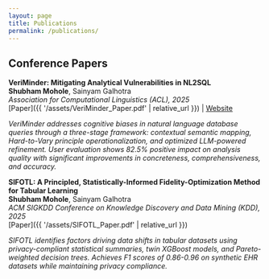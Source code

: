 ```yaml
---
layout: page
title: Publications
permalink: /publications/
---
```


## Conference Papers

**VeriMinder: Mitigating Analytical Vulnerabilities in NL2SQL**  
**Shubham Mohole**, Sainyam Galhotra  
*Association for Computational Linguistics (ACL), 2025*  
[Paper]({{ '/assets/VeriMinder_Paper.pdf' | relative_url }}) | [Website](https://veriminder.ai)

*VeriMinder addresses cognitive biases in natural language database queries through a three-stage framework: contextual semantic mapping, Hard-to-Vary principle operationalization, and optimized LLM-powered refinement. User evaluation shows 82.5% positive impact on analysis quality with significant improvements in concreteness, comprehensiveness, and accuracy.*

**SIFOTL: A Principled, Statistically-Informed Fidelity-Optimization Method for Tabular Learning**  
**Shubham Mohole**, Sainyam Galhotra  
*ACM SIGKDD Conference on Knowledge Discovery and Data Mining (KDD), 2025*  
[Paper]({{ '/assets/SIFOTL_Paper.pdf' | relative_url }})

*SIFOTL identifies factors driving data shifts in tabular datasets using privacy-compliant statistical summaries, twin XGBoost models, and Pareto-weighted decision trees. Achieves F1 scores of 0.86-0.96 on synthetic EHR datasets while maintaining privacy compliance.*
